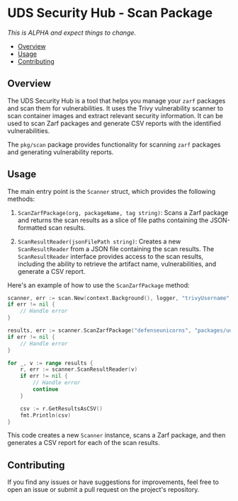 
# UDS Security Hub - Scan Package

_This is ALPHA and expect things to change._

- [Overview](#overview)
- [Usage](#usage)
- [Contributing](#contributing)

## Overview
The UDS Security Hub is a tool that helps you manage your `zarf` packages and scan them for vulnerabilities. It uses the Trivy vulnerability scanner to scan container images and extract relevant security information. It can be used to scan Zarf packages and generate CSV reports with the identified vulnerabilities.


The `pkg/scan` package provides functionality for scanning `zarf` packages and generating vulnerability reports.

## Usage

The main entry point is the `Scanner` struct, which provides the following methods:

1. `ScanZarfPackage(org, packageName, tag string)`: Scans a Zarf package and returns the scan results as a slice of file paths containing the JSON-formatted scan results.

2. `ScanResultReader(jsonFilePath string)`: Creates a new `ScanResultReader` from a JSON file containing the scan results. The `ScanResultReader` interface provides access to the scan results, including the ability to retrieve the artifact name, vulnerabilities, and generate a CSV report.

Here's an example of how to use the `ScanZarfPackage` method:

```go
scanner, err := scan.New(context.Background(), logger, "trivyUsername", "trivyPassword", "ghcrToken") // username and password to connect to example registry1
if err != nil {
    // Handle error
}

results, err := scanner.ScanZarfPackage("defenseunicorns", "packages/uds/gitlab-runner", "16.10.0-uds.0-upstream")
if err != nil {
    // Handle error
}

for _, v := range results {
    r, err := scanner.ScanResultReader(v)
    if err != nil {
        // Handle error
        continue
    }

    csv := r.GetResultsAsCSV()
    fmt.Println(csv)
}
```

This code creates a new `Scanner` instance, scans a Zarf package, and then generates a CSV report for each of the scan results.

## Contributing

If you find any issues or have suggestions for improvements, feel free to open an issue or submit a pull request on the project's repository.